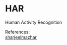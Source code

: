 # HAR
Human Activity Recognition  

References:  
[sharjeelmazhar](https://www.kaggle.com/sharjeelmazhar)
